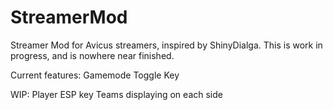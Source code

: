 # StreamerMod
Streamer Mod for Avicus streamers, inspired by ShinyDialga.
This is work in progress, and is nowhere near finished.

Current features:
Gamemode Toggle Key

WIP:
Player ESP key
Teams displaying on each side



